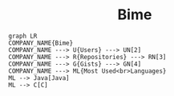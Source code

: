 <h1 align="center">Bime</h1>

```mermaid
graph LR
COMPANY_NAME{Bime}
COMPANY_NAME ---> U{Users} ---> UN[2]
COMPANY_NAME ---> R{Repositories} ---> RN[3]
COMPANY_NAME ---> G{Gists} ---> GN[4]
COMPANY_NAME ---> ML{Most Used<br>Languages}
ML --> Java[Java]
ML --> C[C]
```
